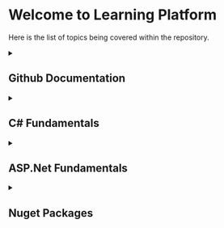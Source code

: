 # Welcome to Learning Platform

Here is the list of topics being covered within the repository.
<details>
<summary>

## Github Documentation
</summary>
<p>

- [Github Documentation Syntax](docs/Github/Github_Documentation_Syntax.md)
</p>
</details>

<details>
<summary>

## C# Fundamentals
</summary>
<p>
Table of Contents:

- [C# Coding Conventions](docs/CSharpFundamentals/CSharp_Coding_Conventions.md)
- **Core C# Programming Constucts**
    - [Core C# Programming Constructs - Part 01](docs/CSharpFundamentals/CSharp_Programming_Constructs_Part01.md)
        1. The anatomy of a simple C# program
        2. System Data Types and corresponding C# Keywords
        3. How to find default and Min/Max Values of C# Types
        4. The Data Type Class Hierarchy
        5. Parsing Values and Using TryParse from String Data
        6. Working with String Data
        7. String Interpolation and Escape Characters, Verbatim Strings
        8. The Checked and Unchecked Keyword
        9. C# Iteration Constructs
        10. The if/else and switch statement
    - [Core C# Programming Constructs - Part 02](docs/CSharpFundamentals/CSharp_Programming_Constructs_Part02.md)
        1. Understanding C# Arrays
        2. C# Array Initialization
        3. Defining an Array of Objects
        4. Multidimensional Arrays
        5. Jagged Arrays
        6. The System.Array Base Class
        7. Methods
        8. Expression-Bodied Members
        9. Static Local Functions
        10. Method Parameter Modifiers
        11. Understanding the enum Type
        12. Understanding the Structure (Struct) type (aka Value Type)
        13. Understanding the Value Types and Reference Types
        14. Understanding C# Nullable Types
        15. Tuples (Not documented yet!)
- **Object Oriented Programming with C#**
    - [Object Oriented Programming with C# - Part 01](docs/CSharpFundamentals/CSharp_Object_Oriented_Programming_Part01.md)
        1. Defining the Pillars of Object-Oriented Programming
        2. First Pillar of OOP - Understanding Encapsulation
        3. Second Pillar of OOP - Understanding Inheritance
        4. Third Pillar of OOP - Understanding Polymorphism
        5. Fourth Pillar of OOP - Abstraction
        6. Understanding Base Class/Derived Class Casting Rules
        7. The C# as Keyword
        8. The C# is Keyword
        9. Cast Expression
        10. Pattern Matching - Reading
        11. The Super Parent Class: System.Object
    - [Object Oriented Programming with C# - Part 02](docs/CSharpFundamentals/CSharp_Object_Oriented_Programming_Part02.md)
        1. Exception Handling
        2. Working with Interfaces
        3. Interfaces vs. Abstract Base Classes
        4. Understanding Object Lifetime
    - [Object Oriented Programming with C# - Part 03](docs/CSharpFundamentals/CSharp_Object_Oriented_Programming_Part03.md) 

        **Collections**
        - System.Collections Classes
        - System.Collections.Generic Classes
        - Key Interfaces supported by Classes of System.Collections.Generic
        - Working with List\<T>
        - Search and sort lists
        - Implementing a Collection of Key/Value Pairs (Dictionary)
        - Using LINQ to Access Collection
        - Working with the Stack<T> Class
        - Working with the Queue\<T> Class
    - [Object Oriented Programming with C# - Part 04](docs/CSharpFundamentals//CSharp_Object_Oriented_Programming_Part04.md)
    
        **Generics**
        - Creating Custom Generic Methods
        - Constraints on type Parameters
        - Enum Constraint
        - Creating Custom Generic Structures and Classes
        - Generics overview
        - Pattern Matching with Generics (7.1)

</p>
</details>

<details>
<summary>


## ASP.Net Fundamentals
</summary>
<p>

- [Testing ASP.Net Core Application](docs/ASPNetCore/ASPNetCore_Testing.md)
</p>
</details>

<details>
<summary>

## Nuget Packages
</summary>
<p>

</p>
</details>